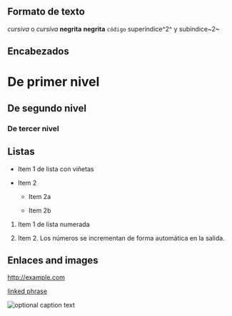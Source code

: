 Formato de texto
------------------------------------------------------------

*cursiva*  o _cursiva_
**negrita**   __negrita__
`código`
superíndice^2^ y subíndice~2~

Encabezados
------------------------------------------------------------

# De primer nivel

## De segundo nivel

### De tercer nivel

Listas
------------------------------------------------------------

*   Item 1 de lista con viñetas

*   Item 2

    * Item 2a

    * Item 2b

1.  Item 1 de lista numerada

1.  Item 2. Los números se incrementan de forma automática en la salida.

Enlaces and images
------------------------------------------------------------

<http://example.com>

[linked phrase](http://example.com)

![optional caption text](path/to/img.png)

